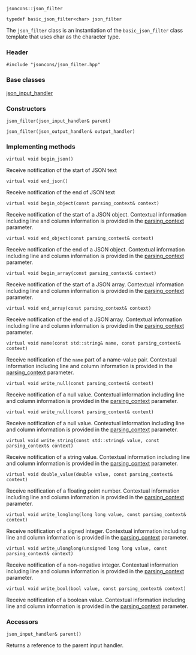     jsoncons::json_filter

    typedef basic_json_filter<char> json_filter

The `json_filter` class is an instantiation of the `basic_json_filter` class template that uses char as the character type.

### Header

    #include "jsoncons/json_filter.hpp"

### Base classes

[json_input_handler](json_input_handler)

### Constructors

    json_filter(json_input_handler& parent)

    json_filter(json_output_handler& output_handler)

### Implementing methods

    virtual void begin_json()
Receive notification of the start of JSON text

    virtual void end_json()
Receive notification of the end of JSON text

    virtual void begin_object(const parsing_context& context)
Receive notification of the start of a JSON object. Contextual information including
line and column information is provided in the [parsing_context](parsing_context) parameter. 

    virtual void end_object(const parsing_context& context)
Receive notification of the end of a JSON object. Contextual information including
line and column information is provided in the [parsing_context](parsing_context) parameter. 

    virtual void begin_array(const parsing_context& context)
Receive notification of the start of a JSON array. Contextual information including
line and column information is provided in the [parsing_context](parsing_context) parameter. 

    virtual void end_array(const parsing_context& context)
Receive notification of the end of a JSON array. Contextual information including
line and column information is provided in the [parsing_context](parsing_context) parameter. 

    virtual void name(const std::string& name, const parsing_context& context)
Receive notification of the `name` part of a name-value pair. Contextual information including
line and column information is provided in the [parsing_context](parsing_context) parameter.  

    virtual void write_null(const parsing_context& context)
Receive notification of a null value. Contextual information including
line and column information is provided in the [parsing_context](parsing_context) parameter. 

    virtual void write_null(const parsing_context& context)
Receive notification of a null value. Contextual information including
line and column information is provided in the [parsing_context](parsing_context) parameter. 

    virtual void write_string(const std::string& value, const parsing_context& context)
Receive notification of a string value. Contextual information including
line and column information is provided in the [parsing_context](parsing_context) parameter. 

    virtual void double_value(double value, const parsing_context& context)
Receive notification of a floating point number. Contextual information including
line and column information is provided in the [parsing_context](parsing_context) parameter. 

    virtual void write_longlong(long long value, const parsing_context& context)
Receive notification of a signed integer. Contextual information including
line and column information is provided in the [parsing_context](parsing_context) parameter. 

    virtual void write_ulonglong(unsigned long long value, const parsing_context& context)
Receive notification of a non-negative integer. Contextual information including
line and column information is provided in the [parsing_context](parsing_context) parameter. 

    virtual void write_bool(bool value, const parsing_context& context)
Receive notification of a boolean value. Contextual information including
line and column information is provided in the [parsing_context](parsing_context) parameter. 

### Accessors

    json_input_handler& parent()
Returns a reference to the parent input handler. 
